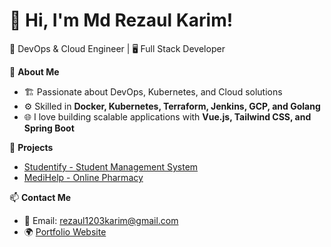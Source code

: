# 👋 Hi, I'm Md Rezaul Karim!
🚀 DevOps & Cloud Engineer | 🖥️ Full Stack Developer  

🌟 **About Me**  
- 🏗 Passionate about DevOps, Kubernetes, and Cloud solutions  
- ⚙️ Skilled in **Docker, Kubernetes, Terraform, Jenkins, GCP, and Golang**  
- 🌐 I love building scalable applications with **Vue.js, Tailwind CSS, and Spring Boot**  

📂 **Projects**  
- [Studentify - Student Management System](https://github.com/imrezaulkrm/Studentify.git)  
- [MediHelp - Online Pharmacy](https://github.com/imrezaulkrm/MediHelp.git)  

📫 **Contact Me**  
- 📧 Email: rezaul1203karim@gmail.com  
- 🌍 [Portfolio Website](https://your-portfolio-link.com)
